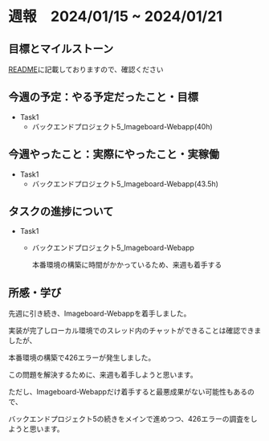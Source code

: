 # 週報　2024/01/15 ~ 2024/01/21

## 目標とマイルストーン
[README](https://github.com/Aki158/weekly-report/blob/main/README.md)に記載しておりますので、確認ください

## 今週の予定：やる予定だったこと・目標
- Task1
    - バックエンドプロジェクト5_Imageboard-Webapp(40h)

## 今週やったこと：実際にやったこと・実稼働
- Task1
    - バックエンドプロジェクト5_Imageboard-Webapp(43.5h)

## タスクの進捗について
- Task1
    - バックエンドプロジェクト5_Imageboard-Webapp

        本番環境の構築に時間がかかっているため、来週も着手する

## 所感・学び
先週に引き続き、Imageboard-Webappを着手しました。

実装が完了しローカル環境でのスレッド内のチャットができることは確認できましたが、

本番環境の構築で426エラーが発生しました。

この問題を解決するために、来週も着手しようと思います。

ただし、Imageboard-Webappだけ着手すると最悪成果がない可能性もあるので、

バックエンドプロジェクト5の続きをメインで進めつつ、426エラーの調査をしようと思います。
